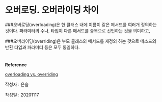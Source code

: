 # 오버로딩. 오버라이딩 차이

###오버로딩(overloading)은 한 클래스 내에 이름이 같은 메서드를 여러개 정의하는 것이다. 파라미터의 수나, 타입이 다른 메서드를 중복으로 선언하는 것을 의미하고,
 
###오버라이딩(overriding)은 부모 클래스의 메서드를 재정의 하는 것으로 메소드의 반환 타입과 파라미터 등은 모두 동일하다.
#


**Reference**

[overloading vs. overriding](https://brunch.co.kr/@kimkm4726/2)

작성자 : 은솔

작성일 : 20201117